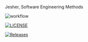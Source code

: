Jesher, Software Engineering Methods

![workflow](https://github.com/<Jesh-The-Titan>/<sem>/actions/workflows/main.yml/badge.svg)

[![LICENSE](https://img.shields.io/github/license/<Jesh-The-Titan>/sem.svg?style=flat-square)](https://github.com/<Jesh-The-Titan>/sem/blob/master/LICENSE)

[![Releases](https://img.shields.io/github/release/<Jesh-The-Titan>/sem/all.svg?style=flat-square)](https://github.com/<Jesh-The-Titan>/sem/releases)